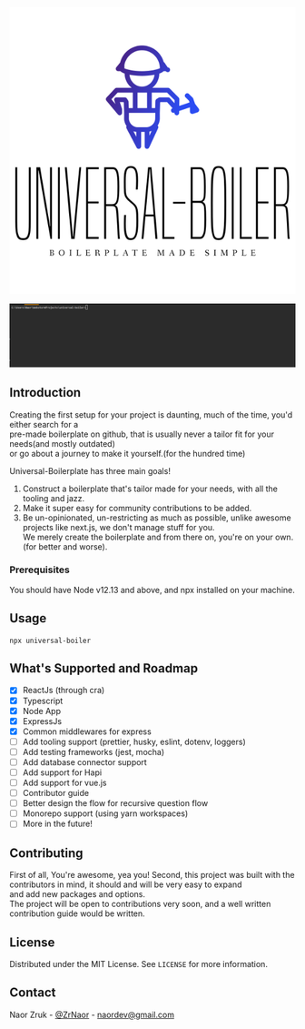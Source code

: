 ![Logo](assets/default.svg)


![Logo](assets/sample.gif)

<!-- Introduction -->
## Introduction

Creating the first setup for your project is daunting, much of the time, you'd either search for a     
pre-made boilerplate on github, that is usually never a tailor fit for your needs(and mostly outdated)   
or go about a journey to make it yourself.(for the hundred time)

Universal-Boilerplate has three main goals!
1. Construct a boilerplate that's tailor made for your needs, with all the tooling and jazz.
2. Make it super easy for community contributions to be added.
3. Be un-opinionated, un-restricting as much as possible, unlike awesome projects like next.js, we don't manage stuff for you.   
We merely create the boilerplate and from there on, you're on your own. (for better and worse).


### Prerequisites

You should have Node v12.13 and above, and npx installed on your machine.

## Usage

```
npx universal-boiler
```     

<!-- ROADMAP -->
## What's Supported and Roadmap
-  [x] ReactJs (through cra)
-  [x] Typescript
-  [x] Node App
-  [x] ExpressJs
-  [x] Common middlewares for express
-  [ ] Add tooling support (prettier, husky, eslint, dotenv, loggers)
-  [ ] Add testing frameworks (jest, mocha)
-  [ ] Add database connector support
-  [ ] Add support for Hapi
-  [ ] Add support for vue.js
-  [ ] Contributor guide
-  [ ] Better design the flow for recursive question flow
-  [ ] Monorepo support (using yarn workspaces)
-  [ ] More in the future!

<!-- CONTRIBUTING -->
## Contributing

First of all, You're awesome, yea you!
Second, this project was built with the contributors in mind, it should and will be very easy to expand    
and add new packages and options.   
The project will be open to contributions very soon, and a well written contribution guide would be written.


<!-- LICENSE -->
## License

Distributed under the MIT License. See `LICENSE` for more information.



<!-- CONTACT -->
## Contact

Naor Zruk - [@ZrNaor](https://twitter.com/ZrNaor) - naordev@gmail.com




